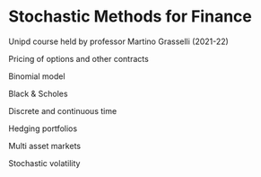 # Stochastic Methods for Finance

Unipd course held by professor Martino Grasselli (2021-22)

Pricing of options and other contracts

Binomial model

Black & Scholes

Discrete and continuous time

Hedging portfolios

Multi asset markets

Stochastic volatility

